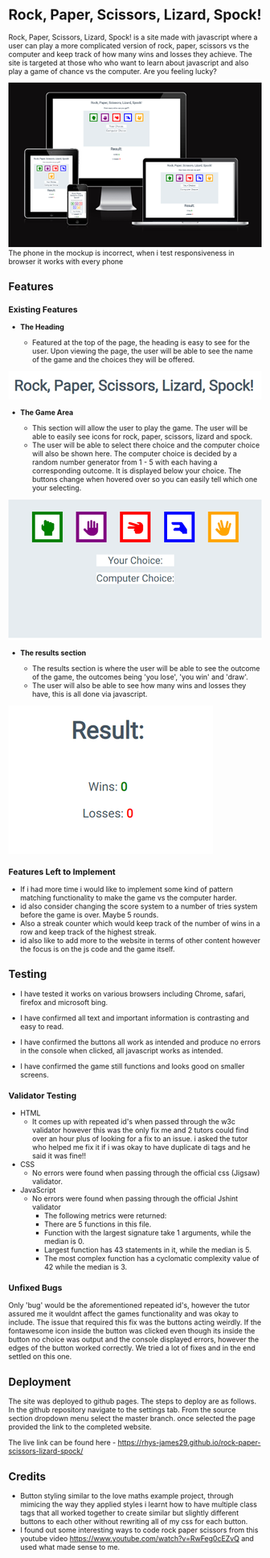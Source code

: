 
# Rock, Paper, Scissors, Lizard, Spock!

Rock, Paper, Scissors, Lizard, Spock! is a site made with javascript where a user can play a more complicated version of rock, paper, scissors vs the computer and keep track of how many wins and losses they achieve. The site is targeted at those who who want to learn about javascript and also play a game of chance vs the computer. Are you feeling lucky?

![Responsive Mockup](assets/images/responsive.PNG)
The phone in the mockup is incorrect, when i test responsiveness in browser it works with every phone

## Features 



### Existing Features

- __The Heading__

  - Featured at the top of the page, the heading is easy to see for the user. Upon viewing the page, the user will be able to see the name of the game and the choices they will be offered.

![Heading](assets/images/heading.PNG)

- __The Game Area__

  - This section will allow the user to play the game. The user will be able to easily see icons for rock, paper, scissors, lizard and spock.
  - The user will be able to select there choice and the computer choice will also be shown here. The computer choice is decided by a random number generator from 1 - 5 with each having a corresponding outcome. It is displayed below your choice. The buttons change when hovered over so you can easily tell which one your selecting.

![Game](assets/images/game_area.PNG)

- __The results section__

  - The results section is where the user will be able to see the outcome of the game, the outcomes being 'you lose', 'you win' and 'draw'.
  - The user will also be able to see how many wins and losses they have, this is all done via javascript.

![Results](assets/images/results.PNG)

### Features Left to Implement

- If i had more time i would like to implement some kind of pattern matching functionality to make the game vs the computer harder.
- id also consider changing the score system to a number of tries system before the game is over. Maybe 5 rounds.
- Also a streak counter which would keep track of the number of wins in a row and keep track of the highest streak.
- id also like to add more to the website in terms of other content however the focus is on the js code and the game itself.

## Testing 

- I have tested it works on various browsers including Chrome, safari, firefox and microsoft bing.

- I have confirmed all text and important information is contrasting and easy to read.

- I have confirmed the buttons all work as intended and produce no errors in the console when clicked, all javascript works as intended.

- I have confirmed the game still functions and looks good on smaller screens.


### Validator Testing 

- HTML
    - It comes up with repeated id's when passed through the w3c validator however this was the only fix me and 2 tutors could find over an hour plus of looking for a fix to an issue. i asked the tutor who helped me fix it if i was okay to have duplicate di tags and he said it was fine!!
- CSS
    - No errors were found when passing through the official css (Jigsaw) validator.
- JavaScript
    - No errors were found when passing through the official Jshint validator
      - The following metrics were returned: 
      - There are 5 functions in this file.
      - Function with the largest signature take 1 arguments, while the median is 0.
      - Largest function has 43 statements in it, while the median is 5.
      - The most complex function has a cyclomatic complexity value of 42 while the median is 3.

### Unfixed Bugs

Only 'bug' would be the aforementioned repeated id's, however the tutor assured me it wouldnt affect the games functionality and was okay to include. The issue that required this fix was the buttons acting weirdly. If the fontawesome icon inside the button was clicked even though its inside the button no choice was output and the console displayed errors, however the edges of the button worked correctly. We tried a lot of fixes and in the end settled on this one.   

## Deployment


The site was deployed to github pages. The steps to deploy are as follows.
In the github repository navigate to the settings tab.
From the source section dropdown menu select the master branch.
once selected the page provided the link to the completed website.

The live link can be found here - https://rhys-james29.github.io/rock-paper-scissors-lizard-spock/


## Credits 
 

- Button styling similar to the love maths example project, through mimicing the way they applied styles i learnt how to have multiple class tags that all worked together to create similar but slightly different buttons to each other without rewriting all of my css for each button.
- I found out some interesting ways to code rock paper scissors from this youtube video https://www.youtube.com/watch?v=RwFeg0cEZvQ and used what made sense to me.


